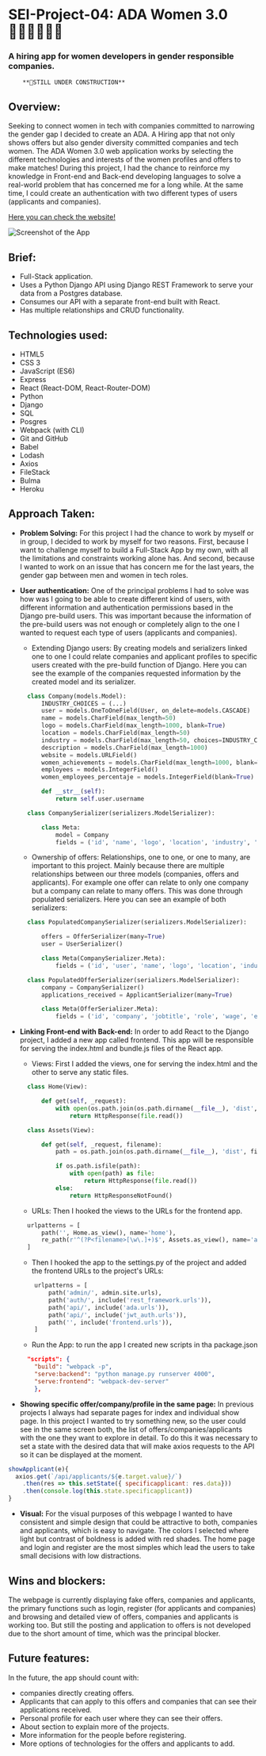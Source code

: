 # **SEI-Project-04: ADA  Women 3.0** 👩🏽‍💻👩🏻‍💻

### A hiring app for women developers in gender responsible companies.

        **🚧STILL UNDER CONSTRUCTION**

## Overview:
Seeking to connect women in tech with companies committed to narrowing the gender gap I decided to create an ADA. A Hiring app that not only shows offers but also gender diversity committed companies and tech women. The ADA Women 3.0 web application works by selecting the different technologies and interests of the women profiles and offers to make matches! During this project, I had the chance to reinforce my knowledge in Front-end and Back-end developing languages to solve a real-world problem that has concerned me for a long while. At the same time, I could create an authentication with two different types of users (applicants and companies).

[Here you can check the website!](https://ada-women30.herokuapp.com/#/offers)

![Screenshot of the App](https://imgur.com/P4PKrQu.jpg)

## Brief:
- Full-Stack application.
- Uses a Python Django API using Django REST Framework to serve your data from a Postgres database.
- Consumes our API with a separate front-end  built with React.
- Has multiple relationships and CRUD functionality.

## Technologies used:
- HTML5
- CSS 3
- JavaScript (ES6)
- Express
- React (React-DOM, React-Router-DOM)
- Python
- Django
- SQL
- Posgres
- Webpack (with CLI)
- Git and GitHub
- Babel
- Lodash
- Axios
- FileStack
- Bulma
- Heroku

## Approach Taken:
- **Problem Solving:** For this project I had the chance to work by myself or in group, I decided to work by myself for two reasons. First, because I want to challenge myself to build a Full-Stack App by my own, with all the limitations and constraints working alone has. And second, because I wanted to work on an issue that has concern me for the last years, the gender gap between men and women in tech roles.
- **User authentication:** One of the principal problems I had to solve was how was I going to be able to create different kind of users, with different information and authentication permissions based in the Django pre-build users. This was important because the information of the pre-build users was not enough or completely align to the one I wanted to request each type of users (applicants and companies).
  - Extending Django users: By creating models and serializers linked one to one I could relate companies and applicant profiles to specific users created with the pre-build function of Django. Here you can see the example of the companies requested information by the created model and its serializer.
  ```Python
    class Company(models.Model):
        INDUSTRY_CHOICES = (...)
        user = models.OneToOneField(User, on_delete=models.CASCADE)
        name = models.CharField(max_length=50)
        logo = models.CharField(max_length=1000, blank=True)
        location = models.CharField(max_length=50)
        industry = models.CharField(max_length=50, choices=INDUSTRY_CHOICES, default=None)
        description = models.CharField(max_length=1000)
        website = models.URLField()
        women_achievements = models.CharField(max_length=1000, blank=True)
        employees = models.IntegerField()
        women_employees_percentaje = models.IntegerField(blank=True)

        def __str__(self):
            return self.user.username
  ```
  ```Python
    class CompanySerializer(serializers.ModelSerializer):

        class Meta:
            model = Company
            fields = ('id', 'name', 'logo', 'location', 'industry', 'description', 'website', 'women_achievements', 'employees', 'women_employees_percentaje')
  ```
  - Ownership of offers: Relationships, one to one, or one to many, are important to this project. Mainly because there are multiple relationships between our three models (companies, offers and applicants). For example one offer can relate to only one company but a company can relate to many offers. This was done through populated serializers. Here you can see an example of both serializers:
  ``` Python
    class PopulatedCompanySerializer(serializers.ModelSerializer):

        offers = OfferSerializer(many=True)
        user = UserSerializer()

        class Meta(CompanySerializer.Meta):
            fields = ('id', 'user', 'name', 'logo', 'location', 'industry', 'description', 'website', 'women_achievements', 'employees', 'women_employees_percentaje', 'offers')

    class PopulatedOfferSerializer(serializers.ModelSerializer):
        company = CompanySerializer()
        applications_received = ApplicantSerializer(many=True)

        class Meta(OfferSerializer.Meta):
            fields = ('id', 'company', 'jobtitle', 'role', 'wage', 'experience_in_years', 'description_of_role', 'technologies', 'qualifications', 'benefits', 'applications_received')
  ```

- **Linking Front-end with Back-end:** In order to add React to the Django project, I added a new app called frontend. This app will be responsible for serving the index.html and bundle.js files of the React app.
  - Views: First I added the views, one for serving the index.html and the other to serve any static files.
  ```Python
    class Home(View):

        def get(self, _request):
            with open(os.path.join(os.path.dirname(__file__), 'dist', 'index.html')) as file:
                return HttpResponse(file.read())

    class Assets(View):

        def get(self, _request, filename):
            path = os.path.join(os.path.dirname(__file__), 'dist', filename)

            if os.path.isfile(path):
                with open(path) as file:
                    return HttpResponse(file.read())
            else:
                return HttpResponseNotFound()
  ```
  - URLs: Then I hooked the views to the URLs for the frontend app.
  ```Python
    urlpatterns = [
        path('', Home.as_view(), name='home'),
        re_path(r'^(?P<filename>[\w\.]+)$', Assets.as_view(), name='assets'),
    ]
  ```
    - Then I hooked the app to the settings.py of the project and added the frontend URLs to the project's URLs:
  ```Python
      urlpatterns = [
          path('admin/', admin.site.urls),
          path('auth/', include('rest_framework.urls')),
          path('api/', include('ada.urls')),
          path('api/', include('jwt_auth.urls')),
          path('', include('frontend.urls')),
      ]
  ```  
    - Run the App: to run the app I created new scripts in tha package.json
    ```json
      "scripts": {
        "build": "webpack -p",
        "serve:backend": "python manage.py runserver 4000",
        "serve:frontend": "webpack-dev-server"
        },
    ```
-  **Showing specific offer/company/profile in the same page:** In previous projects I always had separate pages for index and individual show page. In this project I wanted to try something new, so the user could see in the same screen both, the list of offers/companies/applicants with the one they want to explore in detail. To do this it was necessary to set a state with the desired data that will make axios requests to the API so it can be displayed at the moment.
  ```javascript
  showApplicant(e){
    axios.get(`/api/applicants/${e.target.value}/`)
      .then(res => this.setState({ specificapplicant: res.data}))
      .then(console.log(this.state.specificapplicant))
  }
  ```
- **Visual:** For the visual purposes of this webpage I wanted to have consistent and simple design that could be attractive to both, companies and applicants, which is easy to navigate. The colors I selected where light but contrast of boldness is added with red shades. The home page and login and register are the most simples which lead the users to take small decisions with low distractions.

## Wins and blockers:
The webpage is currently displaying fake offers, companies and applicants, the primary functions such as login, register (for applicants and companies) and browsing and detailed view of offers, companies and applicants is working too. But still the posting and application to offers is not developed due to the short amount of time, which was the principal blocker.

## Future features:
In the future, the app should count with:
 - companies directly creating offers.
 - Applicants that can apply to this offers and companies that can see their applications received.
 - Personal profile for each user where they can see their offers.
 - About section to explain more of the projects.
 - More information for the people before registering.
 - More options of technologies for the offers and applicants to add.
